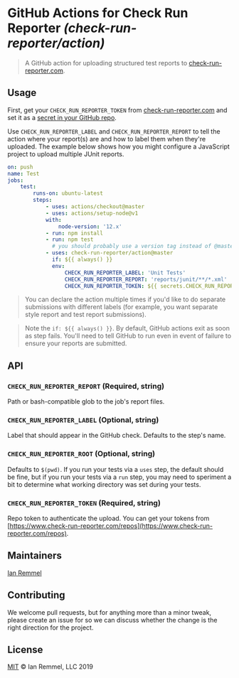 # GitHub Actions for Check Run Reporter _(check-run-reporter/action)_

> A GitHub action for uploading structured test reports to
> [check-run-reporter.com](https://www.check-run-reporter.com).

## Usage

First, get your `CHECK_RUN_REPORTER_TOKEN` from
[check-run-reporter.com](https://check-run-reporter.com/repos) and set it as a
[secret in your GitHub repo](https://developer.github.com/actions/managing-workflows/storing-secrets/).

Use `CHECK_RUN_REPORTER_LABEL` and `CHECK_RUN_REPORTER_REPORT` to tell the
action where your report(s) are and how to label them when they're uploaded. The
example below shows how you might configure a JavaScript project to upload
multiple JUnit reports.

```yml
on: push
name: Test
jobs:
    test:
        runs-on: ubuntu-latest
        steps:
            - uses: actions/checkout@master
            - uses: actions/setup-node@v1
            with:
                node-version: '12.x'
            - run: npm install
            - run: npm test
              # you should probably use a version tag instead of @master
            - uses: check-run-reporter/action@master
              if: ${{ always() }}
              env:
                  CHECK_RUN_REPORTER_LABEL: 'Unit Tests'
                  CHECK_RUN_REPORTER_REPORT: 'reports/junit/**/*.xml'
                  CHECK_RUN_REPORTER_TOKEN: ${{ secrets.CHECK_RUN_REPORTER_TOKEN }}
```

> You can declare the action multiple times if you'd like to do separate
> submissions with different labels (for example, you want separate style report
> and test report submissions).

> Note the `if: ${{ always() }}`. By default, GitHub actions exit as soon as
> step fails. You'll need to tell GitHub to run even in event of failure to
> ensure your reports are submitted.

## API

### `CHECK_RUN_REPORTER_REPORT` (Required, string)

Path or bash-compatible glob to the job's report files.

### `CHECK_RUN_REPORTER_LABEL` (Optional, string)

Label that should appear in the GitHub check. Defaults to the step's name.

### `CHECK_RUN_REPORTER_ROOT` (Optional, string)

Defaults to `$(pwd)`. If you run your tests via a `uses` step, the default
should be fine, but if you run your tests via a `run` step, you may need to
speriment a bit to determine what working directory was set during your tests.

### `CHECK_RUN_REPORTER_TOKEN` (Required, string)

Repo token to authenticate the upload. You can get your tokens from
[https://www.check-run-reporter.com/repos](https://www.check-run-reporter.com/repos).

## Maintainers

[Ian Remmel](https://github.com/ianwremmel)

## Contributing

We welcome pull requests, but for anything more than a minor tweak, please
create an issue for so we can discuss whether the change is the right direction
for the project.

## License

[MIT](LICENSE) &copy; Ian Remmel, LLC 2019
